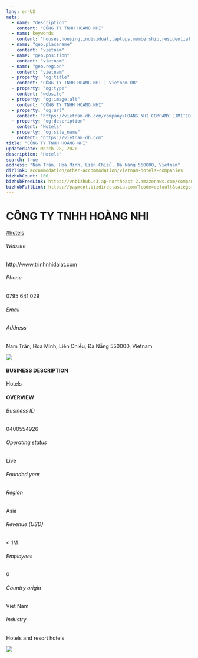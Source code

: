 ```yaml
---
lang: en-US
meta:
  - name: "description"
    content: "CÔNG TY TNHH HOÀNG NHI"
  - name: keywords
    content: "houses,housing,individual,laptops,membership,residential,resort,resorts,speakers,spirits,virtual,wireless,wireless,wireless,wireless,wireless,wireless,vietnam-hotels-companies"
  - name: "geo.placename"
    content: "vietnam"
  - name: "geo.position"
    content: "vietnam"
  - name: "geo.region"
    content: "vietnam"
  - property: "og:title"
    content: "CÔNG TY TNHH HOÀNG NHI | Vietnam DB"
  - property: "og:type"
    content: "website"
  - property: "og:image:alt"
    content: "CÔNG TY TNHH HOÀNG NHI"
  - property: "og:url"
    content: "https://vietnam-db.com/company/HOANG NHI COMPANY LIMITED-2827932"
  - property: "og:description"
    content: "Hotels"
  - property: "og:site_name"
    content: "https://vietnam-db.com"
title: "CÔNG TY TNHH HOÀNG NHI"
updatedDate: March 28, 2020
description: "Hotels"
search: true
address: "Nam Trân, Hoà Minh, Liên Chiểu, Đà Nẵng 550000, Vietnam"
dirlink: accommodation/other-accommodation/vietnam-hotels-companies
bizhubCount: 100
bizhubFreeLink: https://vnbizhub.s3.ap-northeast-2.amazonaws.com/companies/vietnam-hotels-companies_preview.xlsx
bizhubFullLink: https://payment.bizdirectasia.com/?code=default&category=bizhub&item=vietnam-hotels-companies&redirect=https://vietnam-db.com
---
```



<div class="bd-item">
    <div class="item-content">
        <div class="detail-title-wrap">
            <h1 class="detail-title">
                CÔNG TY TNHH HOÀNG NHI
            </h1>
        </div>
		<div class="detail-tagslist"><a href="/accommodation/other-accommodation/tags/hotels" class="detail-tagitem">#hotels</a></div>
        <h6 class="bd-label">Website</h6>
        <p>http://www.trinhnhidalat.com</p>
		<h6 class="bd-label">Phone</h6>
        <p>0795 641 029</p>
        <h6 class="bd-label">Email</h6>
        <p><a class="textColorPrimary" href="#"></a></p>
        <h6 class="bd-label">Address</h6>
        <p>Nam Trân, Hoà Minh, Liên Chiểu, Đà Nẵng 550000, Vietnam</p>
    </div>
</div>

<div class="banner-wrap text-center"><a href="" class="banner-link"><img src="/assets/vndb.com/BannerAds2.jpg" class="banner-img"></a></div>

<div class="bd-item">
    <div class="item-content">
        <h4 class="textColorPrimary item-title">BUSINESS DESCRIPTION</h4>
        <p>Hotels</p>
    </div>
</div>

<div class="bd-item">
    <div class="item-content">
        <h4 class="textColorPrimary item-title">OVERVIEW</h4>
        <div class="item-info">
            <h6 class="bd-label">Business ID</h6>
            <p>0400554926</p>
        </div>
        <div class="item-info">
            <h6 class="bd-label">Operating status</h6>
            <p>Live<small class="bd-status_dot live"></small></p>
        </div>
        <div class="item-info">
            <h6 class="bd-label">Founded year</h6>
            <p></p>
        </div>
        <div class="item-info">
            <h6 class="bd-label">Region</h6>
            <p>Asia</p>
        </div>
        <div class="item-info">
            <h6 class="bd-label">Revenue (USD)</h6>
            <p>&lt; 1M</p>
        </div>
        <div class="item-info">
            <h6 class="bd-label">Employees</h6>
            <p>0</p>
        </div>
        <div class="item-info">
            <h6 class="bd-label">Country origin</h6>
            <p>Viet Nam</p>
        </div>
        <div class="item-info">
            <h6 class="bd-label">Industry</h6>
            <p>Hotels and resort hotels</p>
        </div>
    </div>
</div>

<div class="banner-wrap text-center"><a href="" class="banner-link"><img src="/assets/vndb.com/BannerAd_04_728x90.jpg" class="banner-img"></a></div>

<CustomPopup popupTitle="ENTER EMAIL TO DOWNLOAD" popupSubTitle="The companies data will be sent to your inbox. Please enter your email." :free="this.$frontmatter.bizhubFreeLink" :paid="this.$frontmatter.bizhubFullLink" :count="this.$frontmatter.bizhubCount"/>

